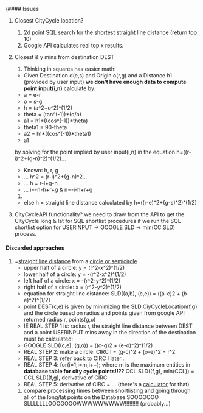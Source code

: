 \(#### Issues
1. Closest CityCycle location?
    1. 2d point SQL search for the shortest straight line distance (return top 10)
    1. Google API calculates real top x results.
1. Closest & y mins from destination DEST
    1. Thinking in squares has easier math:
    * Given Destination d(e,s) and Origin o(r,g) and a Distance h1 (provided by user input) __we don't have enough data to compute point input(i,n)__ calculate by:
    * a = e-r
    * o = s-g
    * h = (a^2+o^2)^(1/2)
    * theta = (tan^(-1))*(o/a)
    * a1 = h1*((cos^(-1))*theta)
    * theta1 = 90-theta
    * a2 = h1*((cos^(-1))*theta1)
    * a1
    
    by solving for the point implied by user input(i,n) in the equation h=((r-i)^2+(g-n)^2)^(1/2)...
    * Known: h, r, g
    * ... h^2 = (r-i)^2+(g-n)^2...
    * ... h = r-i+g-n ...
    * ... i=-n-h+r+g & n=-i-h+r+g
    1. 
    * else h = straight line distance calculated by h=((r-e)^2+(g-s)^2)^(1/2)
    
1. CityCycleAPI functionality? we need to draw from the API to get the CityCycle long & lat for SQL shortlist procedures if we run the SQL shortlist option for USERINPUT -> GOOGLE SLD -> min(CC SLD) process.

#### Discarded approaches

1. =[straight line distance](http://www.cut-the-knot.org/pythagoras/DistanceFormula.shtml) from a [circle or semicircle](http://sites.csn.edu/istewart/Math126/circles/circles.htm)
      * upper half of a circle: y = (r^2-x^2)^(1/2)
      * lower half of a circle: y = -(r^2-x^2)^(1/2)
      * left half of a circle:  x = -(r^2-y^2)^(1/2)
      * right half of a circle: x = (r^2-y^2)^(1/2)
      * equation for straight line distance: SLD((a,b), (c,e)) = ((a-c)2 + (b-e)^2)^(1/2)
      * point DEST(c,e) is given by minimizing the SLD CiyCycleLocation(f,g) and the circle based on radius and points given from google API returned radius r, points(g,o) 
      * IE REAL STEP 1 is: radius r, the straight line distance between DEST and a point USERINPUT mins away in the direction of the destination must be calculated: 
      * GOOGLE SLD((c,e), (g,o)) = ((c-g)2 + (e-o)^2)^(1/2)
      * REAL STEP 2: make a circle: CIRC l = (g-c)^2 + (o-e)^2 = r^2
      * REAL STEP 3: refer back to CIRC l later...
      * REAL STEP 4: for(i=1;i=m;i++); where m is the maximum entities in __database table for city cycle points!!??__
      CCL SLD((f,g), min(CCL)) = CCL SLD((f,g), derivative of CIRC
      * REAL STEP 5: derivative of CIRC = ... (there's a [calculator](https://www.symbolab.com/solver/implicit-derivative-calculator) for that)
    1. compare processing times between shortlisting and going through all of the long/lat points on the Database
SOOOOOOO SLLLLLLLOOOOOOOWWWWWWWWW!!!!!!!!! (probably...)
